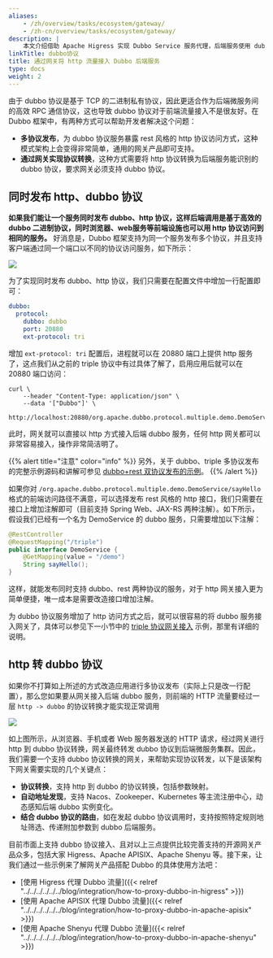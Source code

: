 ```yaml
---
aliases:
    - /zh/overview/tasks/ecosystem/gateway/
    - /zh-cn/overview/tasks/ecosystem/gateway/
description: |
    本文介绍借助 Apache Higress 实现 Dubbo Service 服务代理，后端服务使用 dubbo 通信协议。
linkTitle: dubbo协议
title: 通过网关将 http 流量接入 Dubbo 后端服务
type: docs
weight: 2
---
```


由于 dubbo 协议是基于 TCP 的二进制私有协议，因此更适合作为后端微服务间的高效 RPC 通信协议，这也导致 dubbo 协议对于前端流量接入不是很友好。在 Dubbo 框架中，有两种方式可以帮助开发者解决这个问题：
* **多协议发布**，为 dubbo 协议服务暴露 rest 风格的 http 协议访问方式，这种模式架构上会变得非常简单，通用的网关产品即可支持。
* **通过网关实现协议转换**，这种方式需要将 http 协议转换为后端服务能识别的 dubbo 协议，要求网关必须支持 dubbo 协议。

## 同时发布 http、dubbo 协议
**如果我们能让一个服务同时发布 dubbo、http 协议，这样后端调用是基于高效的 dubbo 二进制协议，同时浏览器、web服务等前端设施也可以用 http 协议访问到相同的服务。** 好消息是，Dubbo 框架支持为同一个服务发布多个协议，并且支持客户端通过同一个端口以不同的协议访问服务，如下所示：

<img style="max-width:800px;height:auto;" src="/imgs/v3/tasks/gateway/dubbo-rest.png"/>

为了实现同时发布 dubbo、http 协议，我们只需要在配置文件中增加一行配置即可：

```yaml
dubbo:
  protocol:
    dubbo: dubbo
    port: 20880
    ext-protocol: tri
```

增加 `ext-protocol: tri` 配置后，进程就可以在 20880 端口上提供 http 服务了，这点我们从之前的 triple 协议中有过具体了解了，启用应用后就可以在 20880 端口访问：

```shell
curl \
    --header "Content-Type: application/json" \
    --data '["Dubbo"]' \
    http://localhost:20880/org.apache.dubbo.protocol.multiple.demo.DemoService/sayHello
```

此时，网关就可以直接以 http 方式接入后端 dubbo 服务，任何 http 网关都可以非常容易接入，操作非常简洁明了。

{{% alert title="注意" color="info" %}}
另外，关于 dubbo、triple 多协议发布的完整示例源码和讲解可参见 [dubbo+rest 双协议发布的示例](/zh-cn/overview/mannual/java-sdk/reference-manual/protocol/multi-protocols/)。
{{% /alert %}}

如果你对 `/org.apache.dubbo.protocol.multiple.demo.DemoService/sayHello` 格式的前端访问路径不满意，可以选择发布 rest 风格的 http 接口，我们只需要在接口上增加注解即可（目前支持 Spring Web、JAX-RS 两种注解）。如下所示，假设我们已经有一个名为 DemoService 的 dubbo 服务，只需要增加以下注解：

```java
@RestController
@RequestMapping("/triple")
public interface DemoService {
    @GetMapping(value = "/demo")
    String sayHello();
}
```

这样，就能发布同时支持 dubbo、rest 两种协议的服务，对于 http 网关接入更为简单便捷，唯一成本是需要改造接口增加注解。

为 dubbo 协议服务增加了 http 访问方式之后，就可以很容易的将 dubbo 服务接入网关了，具体可以参见下一小节中的 [triple 协议网关接入](zh-cn/overview/mannual/java-sdk/tasks/gateway/triple/) 示例，那里有详细的说明。

## http 转 dubbo 协议

如果你不打算如上所述的方式改造应用进行多协议发布（实际上只是改一行配置），那么您如果要从网关接入后端 dubbo 服务，则前端的 HTTP 流量要经过一层 `http -> dubbo` 的协议转换才能实现正常调用

<img style="max-width:800px;height:auto;" src="/imgs/v3/tasks/gateway/http-to-dubbo.png"/>

如上图所示，从浏览器、手机或者 Web 服务器发送的 HTTP 请求，经过网关进行 http 到 dubbo 协议转换，网关最终转发 dubbo 协议到后端微服务集群。因此，我们需要一个支持 dubbo 协议转换的网关，来帮助实现协议转发，以下是该架构下网关需要实现的几个关键点：
* **协议转换**，支持 http 到 dubbo 的协议转换，包括参数映射。
* **自动地址发现**，支持 Nacos、Zookeeper、Kubernetes 等主流注册中心，动态感知后端 dubbo 实例变化。
* **结合 dubbo 协议的路由**，如在发起 dubbo 协议调用时，支持按照特定规则地址筛选、传递附加参数到 dubbo 后端服务。

目前市面上支持 dubbo 协议接入、且对以上三点提供比较完善支持的开源网关产品众多，包括大家 Higress、Apache APISIX、Apache Shenyu 等。接下来，让我们通过一些示例来了解网关产品搭配 Dubbo 的具体使用方法吧：
*  [使用 Higress 代理 Dubbo 流量]({{< relref "../../../../../../blog/integration/how-to-proxy-dubbo-in-higress" >}})
*  [使用 Apache APISIX 代理 Dubbo 流量]({{< relref "../../../../../../blog/integration/how-to-proxy-dubbo-in-apache-apisix" >}})
*  [使用 Apache Shenyu 代理 Dubbo 流量]({{< relref "../../../../../../blog/integration/how-to-proxy-dubbo-in-apache-shenyu" >}})
